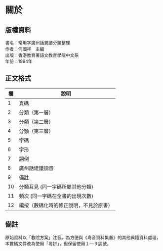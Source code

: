 關於
====

版權資料
--------
書名：常用字廣州話異讀分類整理 <br>
作者：何國祥　主編 <br>
出版：香港教育署語文教育學院中文系 <br>
年份：1994年 <br>

正文格式
--------

| 欄  | 說明                                   |
|-----|----------------------------------------|
| 1   | 頁碼                                   |
| 2   | 分類（第一層）                         |
| 3   | 分類（第二層）                         |
| 4   | 分類（第三層）                         |
| 5   | 字碼                                   |
| 6   | 字形                                   |
| 7   | 詞例                                   |
| 8   | 廣州話建議讀音                         |
| 9   | 備註                                   |
| 10  | 分類互見 (同一字碼所屬其他分類)        |
| 11  | 頻次 (同一字碼在全書的出現次數)        |
| 12  | 編按（數碼化時的修正說明，不見於原書） |

備註
----
原始資料以「教院方案」注音。為方便與《粵音資料集叢》的其他典籍資料處理，本數碼文件改為使用「粵拼」，但保留使用１—９調號。